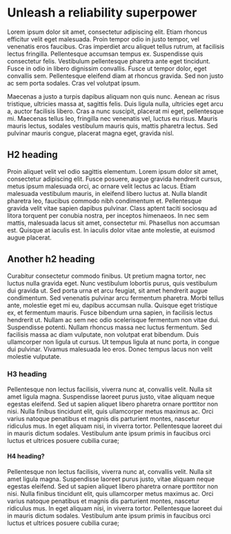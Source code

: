 # Unleash a reliability superpower

Lorem ipsum dolor sit amet, consectetur adipiscing elit. Etiam rhoncus efficitur velit eget malesuada. Proin tempor odio in justo tempor, vel venenatis eros faucibus. Cras imperdiet arcu aliquet tellus rutrum, at facilisis lectus fringilla. Pellentesque accumsan tempus ex. Suspendisse quis consectetur felis. Vestibulum pellentesque pharetra ante eget tincidunt. Fusce in odio in libero dignissim convallis. Fusce ut tempor dolor, eget convallis sem. Pellentesque eleifend diam at rhoncus gravida. Sed non justo ac sem porta sodales. Cras vel volutpat ipsum.

Maecenas a justo a turpis dapibus aliquam non quis nunc. Aenean ac risus tristique, ultricies massa at, sagittis felis. Duis ligula nulla, ultricies eget arcu a, auctor facilisis libero. Cras a nunc suscipit, placerat mi eget, pellentesque mi. Maecenas tellus leo, fringilla nec venenatis vel, luctus eu risus. Mauris mauris lectus, sodales vestibulum mauris quis, mattis pharetra lectus. Sed pulvinar mauris congue, placerat magna eget, gravida nisl. 

## H2 heading

Proin aliquet velit vel odio sagittis elementum. Lorem ipsum dolor sit amet, consectetur adipiscing elit. Fusce posuere, augue gravida hendrerit cursus, metus ipsum malesuada orci, ac ornare velit lectus ac lacus. Etiam malesuada vestibulum mauris, in eleifend libero luctus at. Nulla blandit pharetra leo, faucibus commodo nibh condimentum et. Pellentesque gravida velit vitae sapien dapibus pulvinar. Class aptent taciti sociosqu ad litora torquent per conubia nostra, per inceptos himenaeos. In nec sem mattis, malesuada lacus sit amet, consectetur mi. Phasellus non accumsan est. Quisque at iaculis est. In iaculis dolor vitae ante molestie, at euismod augue placerat.

## Another h2 heading

Curabitur consectetur commodo finibus. Ut pretium magna tortor, nec luctus nulla gravida eget. Nunc vestibulum lobortis purus, quis vestibulum dui gravida ut. Sed porta urna et arcu feugiat, sit amet hendrerit augue condimentum. Sed venenatis pulvinar arcu fermentum pharetra. Morbi tellus ante, molestie eget mi eu, dapibus accumsan nulla. Quisque eget tristique ex, et fermentum mauris. Fusce bibendum urna sapien, in facilisis lectus hendrerit ut. Nullam ac sem nec odio scelerisque fermentum non vitae dui. Suspendisse potenti. Nullam rhoncus massa nec luctus fermentum. Sed facilisis massa ac diam vulputate, non volutpat erat bibendum. Duis ullamcorper non ligula ut cursus. Ut tempus ligula at nunc porta, in congue dui pulvinar. Vivamus malesuada leo eros. Donec tempus lacus non velit molestie vulputate.

### H3 heading

Pellentesque non lectus facilisis, viverra nunc at, convallis velit. Nulla sit amet ligula magna. Suspendisse laoreet purus justo, vitae aliquam neque egestas eleifend. Sed ut sapien aliquet libero pharetra ornare porttitor non nisi. Nulla finibus tincidunt elit, quis ullamcorper metus maximus ac. Orci varius natoque penatibus et magnis dis parturient montes, nascetur ridiculus mus. In eget aliquam nisi, in viverra tortor. Pellentesque laoreet dui in mauris dictum sodales. Vestibulum ante ipsum primis in faucibus orci luctus et ultrices posuere cubilia curae; 

#### H4 heading?

Pellentesque non lectus facilisis, viverra nunc at, convallis velit. Nulla sit amet ligula magna. Suspendisse laoreet purus justo, vitae aliquam neque egestas eleifend. Sed ut sapien aliquet libero pharetra ornare porttitor non nisi. Nulla finibus tincidunt elit, quis ullamcorper metus maximus ac. Orci varius natoque penatibus et magnis dis parturient montes, nascetur ridiculus mus. In eget aliquam nisi, in viverra tortor. Pellentesque laoreet dui in mauris dictum sodales. Vestibulum ante ipsum primis in faucibus orci luctus et ultrices posuere cubilia curae; 